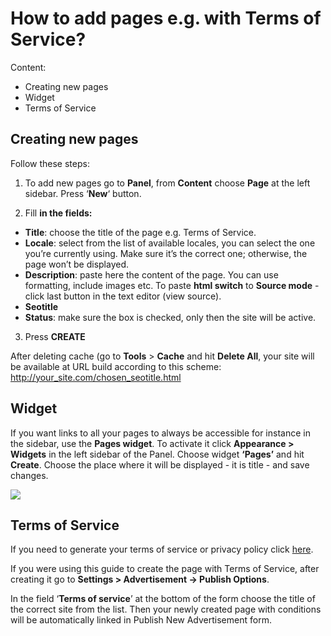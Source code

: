 # How to add pages e.g. with Terms of Service?

Content:
-   Creating new pages
-   Widget
-   Terms of Service

## Creating new pages

Follow these steps:
1. To add new pages go to  **Panel**, from  **Content**  choose  **Page**  at the left sidebar. Press ‘**New**‘ button.

2. Fill  **in the fields:**

-   **Title**: choose the title of the page e.g. Terms of Service.
-   **Locale**: select from the list of available locales, you can select the one you’re currently using. Make sure it’s the correct one; otherwise, the page won’t be displayed.
-   **Description**: paste here the content of the page. You can use formatting, include images etc. To paste  **html switch**  to  **Source mode**  - click last button in the text editor (view source).
-   **Seotitle**
-   **Status**: make sure the box is checked, only then the site will be active.

3. Press  **CREATE**

After deleting cache (go to  **Tools**  >  **Cache**  and hit  **Delete All**, your site will be available at URL build according to this scheme: http://your_site.com/chosen_seotitle.html

## Widget

If you want links to all your pages to always be accessible for instance in the sidebar, use the  **Pages widget**. To activate it click  **Appearance > Widgets**  in the left sidebar of the Panel. Choose widget  **‘Pages’**  and hit  **Create**. Choose the place where it will be displayed - it is title - and save changes.

![](https://github.com/yclas/guides/blob/master/images/add-page-widget.png)

## Terms of Service

If you need to generate your terms of service or privacy policy click [here](https://www.shareasale.com/r.cfm?b=854385&u=1782794&m=65338).

If you were using this guide to create the page with Terms of Service, after creating it go to  **Settings > Advertisement -> Publish Options**. 

In the field ‘**Terms of service**’ at the bottom of the form choose the title of the correct site from the list. Then your newly created page with conditions will be automatically linked in Publish New Advertisement form.
